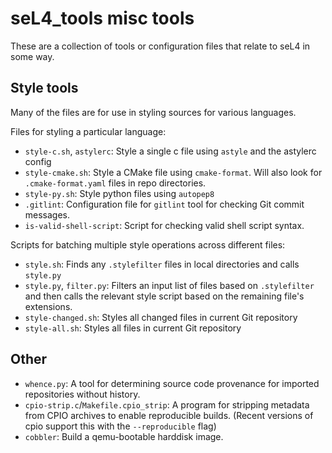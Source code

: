 <!--
     Copyright 2020, Data61, CSIRO (ABN 41 687 119 230)

     SPDX-License-Identifier: BSD-2-Clause
-->

# seL4_tools misc tools

These are a collection of tools or configuration files that relate to seL4 in some way.

## Style tools

Many of the files are for use in styling sources for various languages.

Files for styling a particular language:
- `style-c.sh`, `astylerc`: Style a single c file using `astyle` and the astylerc config
- `style-cmake.sh`: Style a CMake file using `cmake-format`. Will also look for `.cmake-format.yaml`
  files in repo directories.
- `style-py.sh`: Style python files using `autopep8`
- `.gitlint`: Configuration file for `gitlint` tool for checking Git commit messages.
- `is-valid-shell-script`: Script for checking valid shell script syntax.

Scripts for batching multiple style operations across different files:
- `style.sh`: Finds any `.stylefilter` files in local directories and calls `style.py`
- `style.py`, `filter.py`: Filters an input list of files based on `.stylefilter` and then calls the relevant
  style script based on the remaining file's extensions.
- `style-changed.sh`: Styles all changed files in current Git repository
- `style-all.sh`: Styles all files in current Git repository

## Other

- `whence.py`: A tool for determining source code provenance for imported repositories without history.
- `cpio-strip.c`/`Makefile.cpio_strip`: A program for stripping metadata from CPIO archives to enable
  reproducible builds. (Recent versions of cpio support this with the `--reproducible` flag)
- `cobbler`: Build a qemu-bootable harddisk image.
